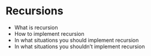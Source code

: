 # Recursions

- What is recursion
- How to implement recursion
- In what situations you should implement recursion
- In what situations you shouldn’t implement recursion
